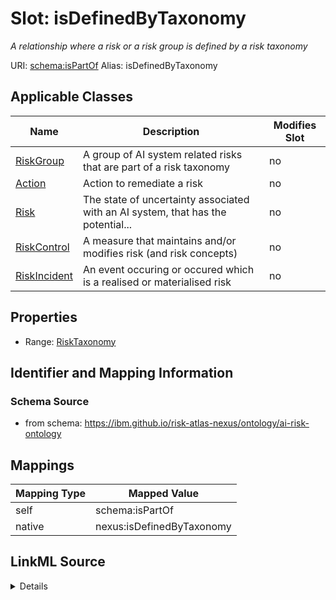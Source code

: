 

# Slot: isDefinedByTaxonomy


_A relationship where a risk or a risk group is defined by a risk taxonomy_





URI: [schema:isPartOf](http://schema.org/isPartOf)
Alias: isDefinedByTaxonomy

<!-- no inheritance hierarchy -->





## Applicable Classes

| Name | Description | Modifies Slot |
| --- | --- | --- |
| [RiskGroup](RiskGroup.md) | A group of AI system related risks that are part of a risk taxonomy |  no  |
| [Action](Action.md) | Action to remediate a risk |  no  |
| [Risk](Risk.md) | The state of uncertainty associated with an AI system, that has the potential... |  no  |
| [RiskControl](RiskControl.md) | A measure that maintains and/or modifies risk (and risk concepts) |  no  |
| [RiskIncident](RiskIncident.md) | An event occuring or occured which is a realised or materialised risk |  no  |







## Properties

* Range: [RiskTaxonomy](RiskTaxonomy.md)





## Identifier and Mapping Information







### Schema Source


* from schema: https://ibm.github.io/risk-atlas-nexus/ontology/ai-risk-ontology




## Mappings

| Mapping Type | Mapped Value |
| ---  | ---  |
| self | schema:isPartOf |
| native | nexus:isDefinedByTaxonomy |




## LinkML Source

<details>
```yaml
name: isDefinedByTaxonomy
description: A relationship where a risk or a risk group is defined by a risk taxonomy
from_schema: https://ibm.github.io/risk-atlas-nexus/ontology/ai-risk-ontology
rank: 1000
slot_uri: schema:isPartOf
alias: isDefinedByTaxonomy
domain_of:
- RiskGroup
- Risk
- RiskControl
- Action
- RiskIncident
range: RiskTaxonomy

```
</details>
